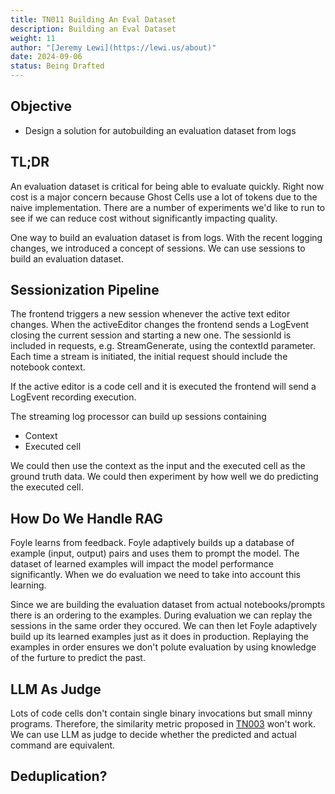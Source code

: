 ```yaml
---
title: TN011 Building An Eval Dataset
description: Building an Eval Dataset
weight: 11
author: "[Jeremy Lewi](https://lewi.us/about)"
date: 2024-09-06
status: Being Drafted
---
```


## Objective

* Design a solution for autobuilding an evaluation dataset from logs

## TL;DR

An evaluation dataset is critical for being able to evaluate quickly. Right now
cost is a major concern because Ghost Cells use a lot of tokens due to the naive
implementation. There are a number of experiments we'd like to run to see if 
we can reduce cost without significantly impacting quality.

One way to build an evaluation dataset is from logs. With the recent logging
changes, we introduced a concept of sessions. We can use sessions to build an 
evaluation dataset.

## Sessionization Pipeline

The frontend triggers a new session whenever the active text editor changes. 
When the activeEditor changes the frontend sends a LogEvent closing the current 
session and starting a new one. The sessionId is included in requests, e.g. StreamGenerate,
using the contextId parameter. Each time a stream is initiated, the initial request
should include the notebook context.

If the active editor is a code cell and it is executed the frontend will send a LogEvent
recording execution.

The streaming log processor can build up sessions containing 

* Context
* Executed cell

We could then use the context as the input and the executed cell as the ground truth data. 
We could then experiment by how well we do predicting the executed cell.

## How Do We Handle RAG

Foyle learns from feedback. Foyle adaptively builds up a database of example (input, output) pairs 
and uses them to prompt the model. The dataset of learned examples will impact the model performance
significantly. When we do evaluation we need to take into account this learning. 

Since we are building the evaluation dataset from actual notebooks/prompts there is an ordering to the 
examples. During evaluation we can replay the sessions in the same order they occured. We can then let
Foyle adaptively build up its learned examples just as it does in production. Replaying the examples
in order ensures we don't polute evaluation by using knowledge of the furture to predict the past.


## LLM As Judge

Lots of code cells don't contain single binary invocations but small minny programs. Therefore, the similarity
metric proposed in [TN003](/tn003_learning_eval.md/) won't work. We can use LLM as judge to decide whether
the predicted and actual command are equivalent. 



## Deduplication?


